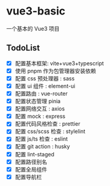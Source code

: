 # vue3-basic

一个基本的 Vue3 项目

## TodoList

- [x] 配置基本框架: vite+vue3+typescript
- [x] 使用 pnpm 作为包管理器安装依赖
- [x] 配置 css 预处理器 : sass
- [x] 配置 ui 组件 : element-ui
- [x] 配置路由 : vue-router
- [x] 配置状态管理 pinia
- [x] 配置网络交互 : axios
- [x] 配置 mock : express
- [x] 配置代码风格检查 : prettier
- [x] 配置 css/scss 检查 : stylelint
- [x] 配置 js/ts 检查 : eslint
- [x] 配置 git action : husky
- [x] 配置 lint-staged
- [x] 配置路径别名
- [x] 配置全局组件
- [x] 配置导航栏
